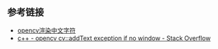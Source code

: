 


## 参考链接
- [opencv渲染中文字符](https://mangoroom.cn/opencv/opencv-puttext-chinese-characters.html)
- [c++ - opencv cv::addText exception if no window - Stack Overflow](https://stackoverflow.com/questions/45116828/opencv-cvaddtext-exception-if-no-window)
